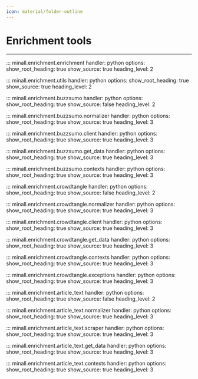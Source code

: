 ```yaml
---
icon: material/folder-outline
---
```


# Enrichment tools

---

::: minall.enrichment.enrichment
    handler: python
    options:
      show_root_heading: true
      show_source: true
      heading_level: 2

::: minall.enrichment.utils
    handler: python
    options:
      show_root_heading: true
      show_source: true
      heading_level: 2

::: minall.enrichment.buzzsumo
    handler: python
    options:
      show_root_heading: true
      show_source: false
      heading_level: 2

::: minall.enrichment.buzzsumo.normalizer
    handler: python
    options:
      show_root_heading: true
      show_source: true
      heading_level: 3

::: minall.enrichment.buzzsumo.client
    handler: python
    options:
      show_root_heading: true
      show_source: true
      heading_level: 3

::: minall.enrichment.buzzsumo.get_data
    handler: python
    options:
      show_root_heading: true
      show_source: true
      heading_level: 3

::: minall.enrichment.buzzsumo.contexts
    handler: python
    options:
      show_root_heading: true
      show_source: true
      heading_level: 3

::: minall.enrichment.crowdtangle
    handler: python
    options:
      show_root_heading: true
      show_source: false
      heading_level: 2

::: minall.enrichment.crowdtangle.normalizer
    handler: python
    options:
      show_root_heading: true
      show_source: true
      heading_level: 3

::: minall.enrichment.crowdtangle.client
    handler: python
    options:
      show_root_heading: true
      show_source: true
      heading_level: 3

::: minall.enrichment.crowdtangle.get_data
    handler: python
    options:
      show_root_heading: true
      show_source: true
      heading_level: 3

::: minall.enrichment.crowdtangle.contexts
    handler: python
    options:
      show_root_heading: true
      show_source: true
      heading_level: 3

::: minall.enrichment.crowdtangle.exceptions
    handler: python
    options:
      show_root_heading: true
      show_source: true
      heading_level: 3

::: minall.enrichment.article_text
    handler: python
    options:
      show_root_heading: true
      show_source: false
      heading_level: 2

::: minall.enrichment.article_text.normalizer
    handler: python
    options:
      show_root_heading: true
      show_source: true
      heading_level: 3

::: minall.enrichment.article_text.scraper
    handler: python
    options:
      show_root_heading: true
      show_source: true
      heading_level: 3

::: minall.enrichment.article_text.get_data
    handler: python
    options:
      show_root_heading: true
      show_source: true
      heading_level: 3

::: minall.enrichment.article_text.contexts
    handler: python
    options:
      show_root_heading: true
      show_source: true
      heading_level: 3
